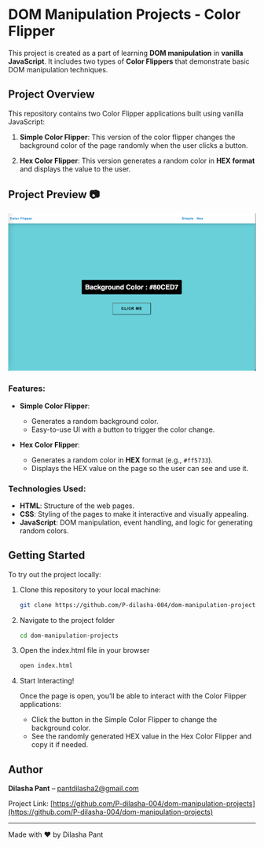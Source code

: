 # DOM Manipulation Projects - Color Flipper

This project is created as a part of learning **DOM manipulation** in **vanilla JavaScript**. It includes two types of **Color Flippers** that demonstrate basic DOM manipulation techniques.

## Project Overview

This repository contains two Color Flipper applications built using vanilla JavaScript:

1. **Simple Color Flipper**: This version of the color flipper changes the background color of the page randomly when the user clicks a button.

2. **Hex Color Flipper**: This version generates a random color in **HEX format** and displays the value to the user.

## Project Preview 📷

![Color Flipper Preview](https://raw.githubusercontent.com/P-dilasha-004/dom-manipulation-projects/main/color_flipper/images/color_flipper_preview.png)

### Features:
- **Simple Color Flipper**:
  - Generates a random background color.
  - Easy-to-use UI with a button to trigger the color change.

- **Hex Color Flipper**:
  - Generates a random color in **HEX** format (e.g., `#ff5733`).
  - Displays the HEX value on the page so the user can see and use it.
    

### Technologies Used:
- **HTML**: Structure of the web pages.
- **CSS**: Styling of the pages to make it interactive and visually appealing.
- **JavaScript**: DOM manipulation, event handling, and logic for generating random colors.

## Getting Started

To try out the project locally:

1. Clone this repository to your local machine:

   ```bash
   git clone https://github.com/P-dilasha-004/dom-manipulation-projects.git

2. Navigate to the project folder

   ```bash
   cd dom-manipulation-projects

3. Open the index.html file in your browser

   ```bash
   open index.html

4. Start Interacting!

    Once the page is open, you’ll be able to interact with the Color Flipper applications:

      - Click the button in the Simple Color Flipper to change the background color.
      - See the randomly generated HEX value in the Hex Color Flipper and copy it if needed.

## Author

**Dilasha Pant** – [pantdilasha2@gmail.com](mailto:pantdilasha2@gmail.com)

Project Link: [https://github.com/P-dilasha-004/dom-manipulation-projects](https://github.com/P-dilasha-004/dom-manipulation-projects)

---

Made with ♥️ by Dilasha Pant
